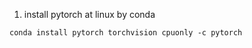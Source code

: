 
1. install pytorch at linux by conda

```
conda install pytorch torchvision cpuonly -c pytorch
```



